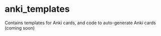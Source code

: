 # anki_templates
Contains templates for Anki cards, and code to auto-generate Anki cards (coming soon)
